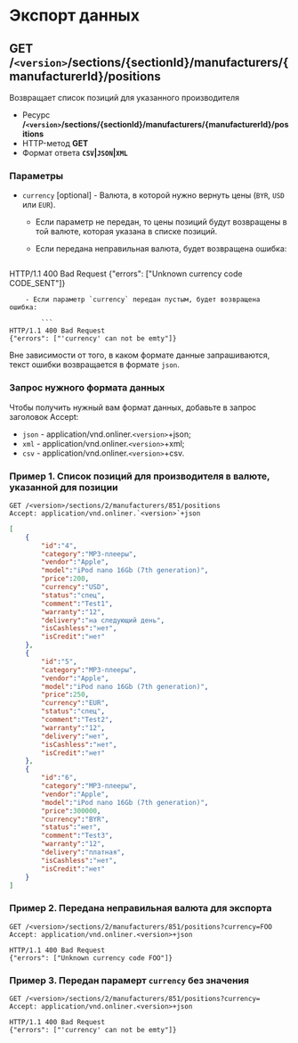 # Экспорт данных

## GET /`<version>`/sections/{sectionId}/manufacturers/{manufacturerId}/positions

Возвращает список позиций для указанного производителя

- Ресурс **/`<version>`/sections/{sectionId}/manufacturers/{manufacturerId}/positions**
- HTTP-метод **GET**
- Формат ответа **`CSV`|`JSON`|`XML`**

### Параметры

-   `currency` [optional] - Валюта, в которой нужно вернуть цены (`BYR`, `USD` или `EUR`).
    - Если параметр не передан, то цены позиций будут возвращены в той валюте, которая указана в списке позиций.
    - Если передана неправильная валюта, будет возвращена ошибка:

        ```
HTTP/1.1 400 Bad Request
{"errors": ["Unknown currency code CODE_SENT"]}
```
    - Если параметр `currency` передан пустым, будет возвращена ошибка:

        ```
HTTP/1.1 400 Bad Request
{"errors": ["'currency' can not be emty"]}
```

Вне зависимости от того, в каком формате данные запрашиваются, текст ошибки возвращается в формате `json`.

### Запрос нужного формата данных

Чтобы получить нужный вам формат данных, добавьте в запрос заголовок Accept:

- `json` - application/vnd.onliner.`<version>`+json;
- `xml` - application/vnd.onliner.`<version>`+xml;
- `csv` - application/vnd.onliner.`<version>`+csv.

### Пример 1. Список позиций для производителя в валюте, указанной для позиции

```
GET /<version>/sections/2/manufacturers/851/positions
Accept: application/vnd.onliner.`<version>`+json
```

```json
[
    {
        "id":"4",
        "category":"MP3-плееры",
        "vendor":"Apple",
        "model":"iPod nano 16Gb (7th generation)",
        "price":200,
        "currency":"USD",
        "status":"спец",
        "comment":"Test1",
        "warranty":"12",
        "delivery":"на следующий день",
        "isCashless":"нет",
        "isCredit":"нет"
    },
    {
        "id":"5",
        "category":"MP3-плееры",
        "vendor":"Apple",
        "model":"iPod nano 16Gb (7th generation)",
        "price":250,
        "currency":"EUR",
        "status":"спец",
        "comment":"Test2",
        "warranty":"12",
        "delivery":"нет",
        "isCashless":"нет",
        "isCredit":"нет"
    },
    {
        "id":"6",
        "category":"MP3-плееры",
        "vendor":"Apple",
        "model":"iPod nano 16Gb (7th generation)",
        "price":300000,
        "currency":"BYR",
        "status":"нет",
        "comment":"Test3",
        "warranty":"12",
        "delivery":"платная",
        "isCashless":"нет",
        "isCredit":"нет"
    }
]
```

### Пример 2. Передана неправильная валюта для экспорта
```
GET /<version>/sections/2/manufacturers/851/positions?currency=FOO
Accept: application/vnd.onliner.<version>+json
```
```
HTTP/1.1 400 Bad Request
{"errors": ["Unknown currency code FOO"]}
```

### Пример 3. Передан парамерт `currency` без значения
```
GET /<version>/sections/2/manufacturers/851/positions?currency=
Accept: application/vnd.onliner.<version>+json
```
```
HTTP/1.1 400 Bad Request
{"errors": ["'currency' can not be emty"]}
```
